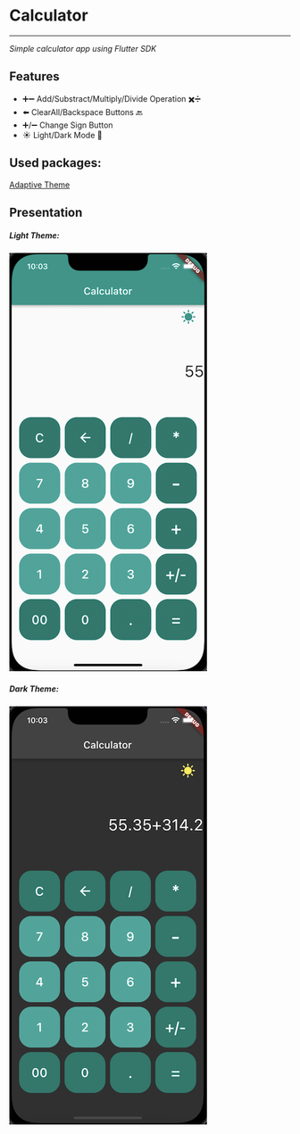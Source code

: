 # Calculator

---

_Simple calculator app using Flutter SDK_

## Features

- ➕➖ Add/Substract/Multiply/Divide Operation ✖️➗
- ⬅️ ClearAll/Backspace Buttons 🔙
- ➕/➖ Change Sign Button
- ☀️ Light/Dark Mode 🌙

## Used packages:

[Adaptive Theme](https://pub.dev/packages/adaptive_theme)

## Presentation

##### _Light Theme:_

![Screenshot1](https://github.com/ajgoras/FlutterCalculator/blob/main/img/light.png?raw=true)

##### _Dark Theme:_

![Screenshot2](https://github.com/ajgoras/FlutterCalculator/blob/main/img/dark.png?raw=true)